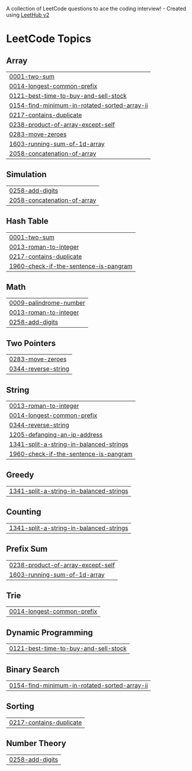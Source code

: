 A collection of LeetCode questions to ace the coding interview! - Created using [LeetHub v2](https://github.com/arunbhardwaj/LeetHub-2.0)
<!---LeetCode Topics Start-->
# LeetCode Topics
## Array
|  |
| ------- |
| [0001-two-sum](https://github.com/najasherintv/LeetCode/tree/master/0001-two-sum) |
| [0014-longest-common-prefix](https://github.com/najasherintv/LeetCode/tree/master/0014-longest-common-prefix) |
| [0121-best-time-to-buy-and-sell-stock](https://github.com/najasherintv/LeetCode/tree/master/0121-best-time-to-buy-and-sell-stock) |
| [0154-find-minimum-in-rotated-sorted-array-ii](https://github.com/najasherintv/LeetCode/tree/master/0154-find-minimum-in-rotated-sorted-array-ii) |
| [0217-contains-duplicate](https://github.com/najasherintv/LeetCode/tree/master/0217-contains-duplicate) |
| [0238-product-of-array-except-self](https://github.com/najasherintv/LeetCode/tree/master/0238-product-of-array-except-self) |
| [0283-move-zeroes](https://github.com/najasherintv/LeetCode/tree/master/0283-move-zeroes) |
| [1603-running-sum-of-1d-array](https://github.com/najasherintv/LeetCode/tree/master/1603-running-sum-of-1d-array) |
| [2058-concatenation-of-array](https://github.com/najasherintv/LeetCode/tree/master/2058-concatenation-of-array) |
## Simulation
|  |
| ------- |
| [0258-add-digits](https://github.com/najasherintv/LeetCode/tree/master/0258-add-digits) |
| [2058-concatenation-of-array](https://github.com/najasherintv/LeetCode/tree/master/2058-concatenation-of-array) |
## Hash Table
|  |
| ------- |
| [0001-two-sum](https://github.com/najasherintv/LeetCode/tree/master/0001-two-sum) |
| [0013-roman-to-integer](https://github.com/najasherintv/LeetCode/tree/master/0013-roman-to-integer) |
| [0217-contains-duplicate](https://github.com/najasherintv/LeetCode/tree/master/0217-contains-duplicate) |
| [1960-check-if-the-sentence-is-pangram](https://github.com/najasherintv/LeetCode/tree/master/1960-check-if-the-sentence-is-pangram) |
## Math
|  |
| ------- |
| [0009-palindrome-number](https://github.com/najasherintv/LeetCode/tree/master/0009-palindrome-number) |
| [0013-roman-to-integer](https://github.com/najasherintv/LeetCode/tree/master/0013-roman-to-integer) |
| [0258-add-digits](https://github.com/najasherintv/LeetCode/tree/master/0258-add-digits) |
## Two Pointers
|  |
| ------- |
| [0283-move-zeroes](https://github.com/najasherintv/LeetCode/tree/master/0283-move-zeroes) |
| [0344-reverse-string](https://github.com/najasherintv/LeetCode/tree/master/0344-reverse-string) |
## String
|  |
| ------- |
| [0013-roman-to-integer](https://github.com/najasherintv/LeetCode/tree/master/0013-roman-to-integer) |
| [0014-longest-common-prefix](https://github.com/najasherintv/LeetCode/tree/master/0014-longest-common-prefix) |
| [0344-reverse-string](https://github.com/najasherintv/LeetCode/tree/master/0344-reverse-string) |
| [1205-defanging-an-ip-address](https://github.com/najasherintv/LeetCode/tree/master/1205-defanging-an-ip-address) |
| [1341-split-a-string-in-balanced-strings](https://github.com/najasherintv/LeetCode/tree/master/1341-split-a-string-in-balanced-strings) |
| [1960-check-if-the-sentence-is-pangram](https://github.com/najasherintv/LeetCode/tree/master/1960-check-if-the-sentence-is-pangram) |
## Greedy
|  |
| ------- |
| [1341-split-a-string-in-balanced-strings](https://github.com/najasherintv/LeetCode/tree/master/1341-split-a-string-in-balanced-strings) |
## Counting
|  |
| ------- |
| [1341-split-a-string-in-balanced-strings](https://github.com/najasherintv/LeetCode/tree/master/1341-split-a-string-in-balanced-strings) |
## Prefix Sum
|  |
| ------- |
| [0238-product-of-array-except-self](https://github.com/najasherintv/LeetCode/tree/master/0238-product-of-array-except-self) |
| [1603-running-sum-of-1d-array](https://github.com/najasherintv/LeetCode/tree/master/1603-running-sum-of-1d-array) |
## Trie
|  |
| ------- |
| [0014-longest-common-prefix](https://github.com/najasherintv/LeetCode/tree/master/0014-longest-common-prefix) |
## Dynamic Programming
|  |
| ------- |
| [0121-best-time-to-buy-and-sell-stock](https://github.com/najasherintv/LeetCode/tree/master/0121-best-time-to-buy-and-sell-stock) |
## Binary Search
|  |
| ------- |
| [0154-find-minimum-in-rotated-sorted-array-ii](https://github.com/najasherintv/LeetCode/tree/master/0154-find-minimum-in-rotated-sorted-array-ii) |
## Sorting
|  |
| ------- |
| [0217-contains-duplicate](https://github.com/najasherintv/LeetCode/tree/master/0217-contains-duplicate) |
## Number Theory
|  |
| ------- |
| [0258-add-digits](https://github.com/najasherintv/LeetCode/tree/master/0258-add-digits) |
<!---LeetCode Topics End-->